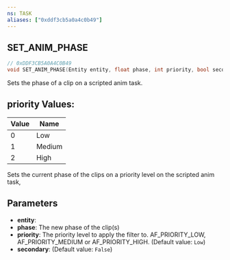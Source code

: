 ```yaml
---
ns: TASK
aliases: ["0xddf3cb5a0a4c0b49"]
---
```

## SET_ANIM_PHASE

```c
// 0xDDF3CB5A0A4C0B49
void SET_ANIM_PHASE(Entity entity, float phase, int priority, bool secondary);
```

Sets the phase of a clip on a scripted anim task.

## priority Values:
| Value | Name |
| --- | --- |
| 0 | Low |
| 1 | Medium |
| 2 | High |


Sets the current phase of the clips on a priority level on the scripted anim task,


## Parameters
* **entity**: 
* **phase**: The new phase of the clip(s)
* **priority**: The priority level to apply the filter to. AF_PRIORITY_LOW, AF_PRIORITY_MEDIUM or AF_PRIORITY_HIGH. (Default value: `Low`)
* **secondary**: (Default value: `False`)
